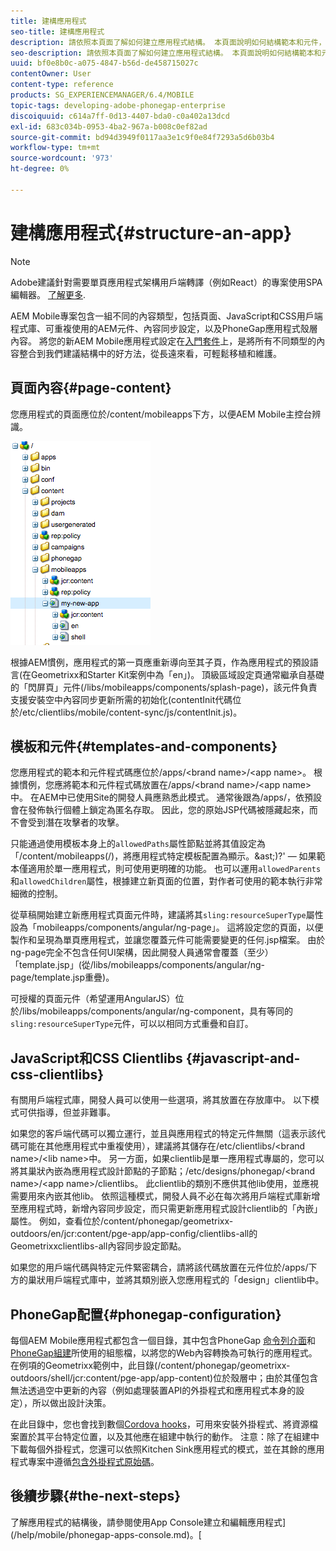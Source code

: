```yaml
---
title: 建構應用程式
seo-title: 建構應用程式
description: 請依照本頁面了解如何建立應用程式結構。 本頁面說明如何結構範本和元件，以及JavaScript和CSS Clientlibs的相關資訊。
seo-description: 請依照本頁面了解如何建立應用程式結構。 本頁面說明如何結構範本和元件，以及JavaScript和CSS Clientlibs的相關資訊。
uuid: bf0e8b0c-a075-4847-b56d-de458715027c
contentOwner: User
content-type: reference
products: SG_EXPERIENCEMANAGER/6.4/MOBILE
topic-tags: developing-adobe-phonegap-enterprise
discoiquuid: c614a7ff-0d13-4407-bda0-c0a402a13dcd
exl-id: 683c034b-0953-4ba2-967a-b008c0ef82ad
source-git-commit: bd94d3949f0117aa3e1c9f0e84f7293a5d6b03b4
workflow-type: tm+mt
source-wordcount: '973'
ht-degree: 0%

---
```


# 建構應用程式{#structure-an-app}

>[!NOTE]
>
>Adobe建議針對需要單頁應用程式架構用戶端轉譯（例如React）的專案使用SPA編輯器。 [了解更多](/help/sites-developing/spa-overview.md).

AEM Mobile專案包含一組不同的內容類型，包括頁面、JavaScript和CSS用戶端程式庫、可重複使用的AEM元件、內容同步設定，以及PhoneGap應用程式殼層內容。 將您的新AEM Mobile應用程式設定在[入門套件](https://github.com/Adobe-Marketing-Cloud-Apps/aem-phonegap-starter-kit)上，是將所有不同類型的內容整合到我們建議結構中的好方法，從長遠來看，可輕鬆移植和維護。

## 頁面內容{#page-content}

您應用程式的頁面應位於/content/mobileapps下方，以便AEM Mobile主控台辨識。

![chlimage_1-52](assets/chlimage_1-52.png)

根據AEM慣例，應用程式的第一頁應重新導向至其子頁，作為應用程式的預設語言(在Geometrixx和Starter Kit案例中為「en」)。 頂級區域設定頁通常繼承自基礎的「閃屏頁」元件(/libs/mobileapps/components/splash-page)，該元件負責支援安裝空中內容同步更新所需的初始化(contentInit代碼位於/etc/clientlibs/mobile/content-sync/js/contentInit.js)。

## 模板和元件{#templates-and-components}

您應用程式的範本和元件程式碼應位於/apps/&lt;brand name>/&lt;app name>。 根據慣例，您應將範本和元件程式碼放置在/apps/&lt;brand name>/&lt;app name>中。 在AEM中已使用Site的開發人員應熟悉此模式。 通常後跟為/apps/，依預設會在發佈執行個體上鎖定為匿名存取。 因此，您的原始JSP代碼被隱藏起來，而不會受到潛在攻擊者的攻擊。

只能通過使用模板本身上的`allowedPaths`屬性節點並將其值設定為「/content/mobileapps(/)，將應用程式特定模板配置為顯示。&amp;ast;)?&#39;  — 如果範本僅適用於單一應用程式，則可使用更明確的功能。 也可以運用`allowedParents`和`allowedChildren`屬性，根據建立新頁面的位置，對作者可使用的範本執行非常細微的控制。

從草稿開始建立新應用程式頁面元件時，建議將其`sling:resourceSuperType`屬性設為「mobileapps/components/angular/ng-page」。 這將設定您的頁面，以便製作和呈現為單頁應用程式，並讓您覆蓋元件可能需要變更的任何.jsp檔案。 由於ng-page完全不包含任何UI架構，因此開發人員通常會覆蓋（至少）「template.jsp」(從/libs/mobileapps/components/angular/ng-page/template.jsp重疊)。

可授權的頁面元件（希望運用AngularJS）位於/libs/mobileapps/components/angular/ng-component，具有等同的`sling:resourceSuperType`元件，可以以相同方式重疊和自訂。

## JavaScript和CSS Clientlibs {#javascript-and-css-clientlibs}

有關用戶端程式庫，開發人員可以使用一些選項，將其放置在存放庫中。 以下模式可供指導，但並非難事。

如果您的客戶端代碼可以獨立運行，並且與應用程式的特定元件無關（這表示該代碼可能在其他應用程式中重複使用），建議將其儲存在/etc/clientlibs/&lt;brand name>/&lt;lib name>中。 另一方面，如果clientlib是單一應用程式專屬的，您可以將其巢狀內嵌為應用程式設計節點的子節點；/etc/designs/phonegap/&lt;brand name>/&lt;app name>/clientlibs。 此clientlib的類別不應供其他lib使用，並應視需要用來內嵌其他lib。 依照這種模式，開發人員不必在每次將用戶端程式庫新增至應用程式時，新增內容同步設定，而只需更新應用程式設計clientlib的「內嵌」屬性。 例如，查看位於/content/phonegap/geometrixx-outdoors/en/jcr:content/pge-app/app-config/clientlibs-all的Geometrixxclientlibs-all內容同步設定節點。

如果您的用戶端代碼與特定元件緊密耦合，請將該代碼放置在元件位於/apps/下方的巢狀用戶端程式庫中，並將其類別嵌入您應用程式的「design」clientlib中。

## PhoneGap配置{#phonegap-configuration}

每個AEM Mobile應用程式都包含一個目錄，其中包含PhoneGap [命令列介面](https://github.com/phonegap/phonegap-cli)和[PhoneGap組建](https://build.phonegap.com/)所使用的組態檔，以將您的Web內容轉換為可執行的應用程式。 在例項的Geometrixx範例中，此目錄(/content/phonegap/geometrixx-outdoors/shell/jcr:content/pge-app/app-content)位於殼層中；由於其僅包含無法透過空中更新的內容（例如處理裝置API的外掛程式和應用程式本身的設定），所以做出設計決策。

在此目錄中，您也會找到數個[Cordova hooks](https://cordova.apache.org/docs/en/edge/guide_appdev_hooks_index.md.html#Hooks%20Guide)，可用來安裝外掛程式、將資源檔案置於其平台特定位置，以及其他應在組建中執行的動作。 注意：除了在組建中下載每個外掛程式，您還可以依照Kitchen Sink應用程式的模式，並在其餘的應用程式專案中遵循[包含外掛程式原始碼](https://github.com/blefebvre/aem-phonegap-kitchen-sink/tree/master/content/src/main/content/jcr_root/content/phonegap/kitchen-sink/shell/_jcr_content/pge-app/app-content/phonegap/plugins)。

## 後續步驟{#the-next-steps}

了解應用程式的結構後，請參閱使用App Console建立和編輯應用程式](/help/mobile/phonegap-apps-console.md)。[
